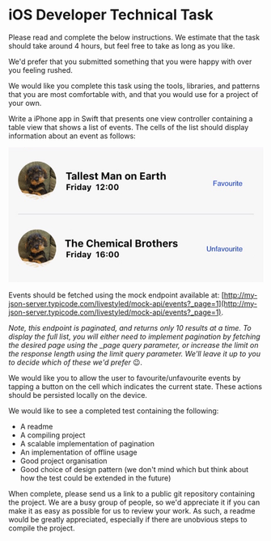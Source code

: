 # iOS Developer Technical Task
Please read and complete the below instructions. We estimate that the task should take around 4 hours, but feel free to take as long as you like. 

We'd prefer that you submitted something that you were happy with over you feeling rushed.

We would like you complete this task using the tools, libraries, and patterns that you are most comfortable with, and that you would use for a project of your own.

Write a iPhone app in Swift that presents one view controller containing a table view that shows a list of events.
The cells of the list should display information about an event as follows:

![Event Cells](event-cells.jpeg "Event Cells")

Events should be fetched using the mock endpoint available at:
[http://my-json-server.typicode.com/livestyled/mock-api/events?_page=1](http://my-json-server.typicode.com/livestyled/mock-api/events?_page=1).  

*Note, this endpoint is paginated, and returns only 10 results at a time. To display the full list, you will either need to implement pagination by fetching the desired page using the \_page query parameter, or increase the limit on the response length using the limit query parameter. We'll leave it up to you to decide which of these we'd prefer* 😉.

We would like you to allow the user to favourite/unfavourite events by tapping a button on the cell which indicates the current state. These actions should be persisted locally on the device.

We would like to see a completed test containing the following: 
- A readme
- A compiling project
- A scalable implementation of pagination
- An implementation of offline usage
- Good project organisation
- Good choice of design pattern (we don't mind which but think about how the test could be extended in the future)

When complete, please send us a link to a public git repository containing the project.
We are a busy group of people, so we'd appreciate it if you can make it as easy as possible for us to review your work. As such, a readme would be greatly appreciated, especially if there are unobvious steps to compile the project.
